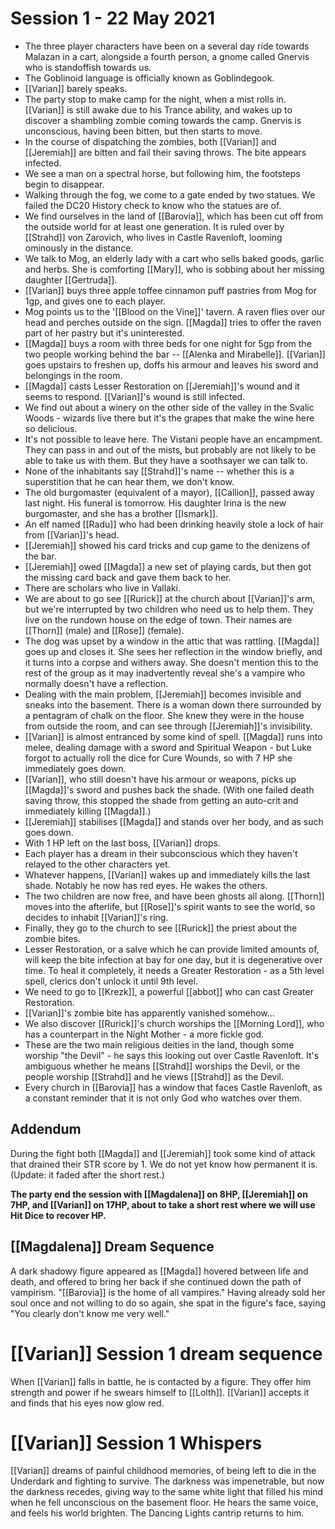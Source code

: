 # Session 1 - 22 May 2021

- The three player characters have been on a several day ride towards Malazan in a cart, alongside a fourth person, a gnome called Gnervis who is standoffish towards us.
- The Goblinoid language is officially known as Goblindegook.
- [[Varian]] barely speaks.
- The party stop to make camp for the night, when a mist rolls in. [[Varian]] is still awake due to his Trance ability, and wakes up to discover a shambling zombie coming towards the camp. Gnervis is unconscious, having been bitten, but then starts to move.
- In the course of dispatching the zombies, both [[Varian]] and [[Jeremiah]] are bitten and fail their saving throws. The bite appears infected.
- We see a man on a spectral horse, but following him, the footsteps begin to disappear.
- Walking through the fog, we come to a gate ended by two statues. We failed the DC20 History check to know who the statues are of.
- We find ourselves in the land of [[Barovia]], which has been cut off from the outside world for at least one generation. It is ruled over by [[Strahd]] von Zarovich, who lives in Castle Ravenloft, looming ominously in the distance.
- We talk to Mog, an elderly lady with a cart who sells baked goods, garlic and herbs. She is comforting [[Mary]], who is sobbing about her missing daughter [[Gertruda]].
- [[Varian]] buys three apple toffee cinnamon puff pastries from Mog for 1gp, and gives one to each player.
- Mog points us to the '[[Blood on the Vine]]' tavern. A raven flies over our head and perches outside on the sign. [[Magda]] tries to offer the raven part of her pastry but it's uninterested.
- [[Magda]] buys a room with three beds for one night for 5gp from the two people working behind the bar -- [[Alenka and Mirabelle]]. [[Varian]] goes upstairs to freshen up, doffs his armour and leaves his sword and belongings in the room.
- [[Magda]] casts Lesser Restoration on [[Jeremiah]]'s wound and it seems to respond. [[Varian]]'s wound is still infected. 
- We find out about a winery on the other side of the valley in the Svalic Woods - wizards live there but it's the grapes that make the wine here so delicious.
- It's not possible to leave here. The Vistani people have an encampment. They can pass in and out of the mists, but probably are not likely to be able to take us with them. But they have a soothsayer we can talk to.
- None of the inhabitants say [[Strahd]]'s name -- whether this is a superstition that he can hear them, we don't know.
- The old burgomaster (equivalent of a mayor), [[Callion]], passed away last night. His funeral is tomorrow. His daughter Irina is the new burgomaster, and she has a brother [[Ismark]].
- An elf named [[Radu]] who had been drinking heavily stole a lock of hair from [[Varian]]'s head.
- [[Jeremiah]] showed his card tricks and cup game to the denizens of the bar.
- [[Jeremiah]] owed [[Magda]] a new set of playing cards, but then got the missing card back and gave them back to her.
- There are scholars who live in Vallaki.
- We are about to go see [[Rurick]] at the church about [[Varian]]'s arm, but we're interrupted by two children who need us to help them. They live on the rundown house on the edge of town. Their names are [[Thorn]] (male) and [[Rose]] (female).
- The dog was upset by a window in the attic that was rattling. [[Magda]] goes up and closes it. She sees her reflection in the window briefly, and it turns into a corpse and withers away. She doesn't mention this to the rest of the group as it may inadvertently reveal she's a vampire who normally doesn't have a reflection.
- Dealing with the main problem, [[Jeremiah]] becomes invisible and sneaks into the basement. There is a woman down there surrounded by a pentagram of chalk on the floor. She knew they were in the house from outside the room, and can see through [[Jeremiah]]'s invisibility. 
- [[Varian]] is almost entranced by some kind of spell. [[Magda]] runs into melee, dealing damage with a sword and Spiritual Weapon - but Luke forgot to actually roll the dice for Cure Wounds, so with 7 HP she immediately goes down.
- [[Varian]], who still doesn't have his armour or weapons, picks up [[Magda]]'s sword and pushes back the shade. (With one failed death saving throw, this stopped the shade from getting an auto-crit and immediately killing [[Magda]].)
- [[Jeremiah]] stabilises [[Magda]] and stands over her body, and as such goes down.
- With 1 HP left on the last boss, [[Varian]] drops.
- Each player has a dream in their subconscious which they haven't relayed to the other characters yet.
- Whatever happens, [[Varian]] wakes up and immediately kills the last shade. Notably he now has red eyes. He wakes the others.
- The two children are now free, and have been ghosts all along. [[Thorn]] moves into the afterlife, but [[Rose]]'s spirit wants to see the world, so decides to inhabit [[Varian]]'s ring.
- Finally, they go to the church to see [[Rurick]] the priest about the zombie bites.
- Lesser Restoration, or a salve which he can provide limited amounts of, will keep the bite infection at bay for one day, but it is degenerative over time. To heal it completely, it needs a Greater Restoration - as a 5th level spell, clerics don't unlock it until 9th level.
- We need to go to [[Krezk]], a powerful [[abbot]] who can cast Greater Restoration.
- [[Varian]]'s zombie bite has apparently vanished somehow...
- We also discover [[Rurick]]'s church worships the [[Morning Lord]], who has a counterpart in the Night Mother - a more fickle god. 
- These are the two main religious deities in the land, though some worship "the Devil" - he says this looking out over Castle Ravenloft. It's ambiguous whether he means [[Strahd]] worships the Devil, or the people worship [[Strahd]] and he views [[Strahd]] as the Devil.
- Every church in [[Barovia]] has a window that faces Castle Ravenloft, as a constant reminder that it is not only God who watches over them.

## Addendum

During the fight both [[Magda]] and [[Jeremiah]] took some kind of attack that drained their STR score by 1. We do not yet know how permanent it is. (Update: it faded after the short rest.)

**The party end the session with [[Magdalena]] on 8HP, [[Jeremiah]] on 7HP, and [[Varian]] on 17HP, about to take a short rest where we will use Hit Dice to recover HP.**

## [[Magdalena]] Dream Sequence

A dark shadowy figure appeared as [[Magda]] hovered between life and death, and offered to bring her back if she continued down the path of vampirism. "[[Barovia]] is the home of all vampires." Having already sold her soul once and not willing to do so again, she spat in the figure's face, saying "You clearly don't know me very well."


# [[Varian]] Session 1 dream sequence

When [[Varian]] falls in battle, he is contacted by a figure. They offer him strength and power if he swears himself to [[Lolth]]. [[Varian]] accepts it and finds that his eyes now glow red.

# [[Varian]] Session 1 Whispers

[[Varian]] dreams of painful childhood memories, of being left to die in the Underdark and fighting to survive. The darkness was impenetrable, but now the darkness recedes, giving way to the same white light that filled his mind when he fell unconscious on the basement floor. He hears the same voice, and feels his world brighten. The Dancing Lights cantrip returns to him.
